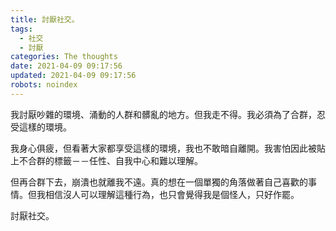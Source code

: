 ```yaml
---
title: 討厭社交。
tags:
  - 社交
  - 討厭
categories: The thoughts
date: 2021-04-09 09:17:56
updated: 2021-04-09 09:17:56
robots: noindex
---
```


我討厭吵雜的環境、涌動的人群和髒亂的地方。但我走不得。我必須為了合群，忍受這樣的環境。

<!-- more -->

我身心俱疲，但看著大家都享受這樣的環境，我也不敢暗自離開。我害怕因此被貼上不合群的標籤－－任性、自我中心和難以理解。

但再合群下去，崩潰也就離我不遠。真的想在一個單獨的角落做著自己喜歡的事情。但我相信沒人可以理解這種行為，也只會覺得我是個怪人，只好作罷。

討厭社交。
